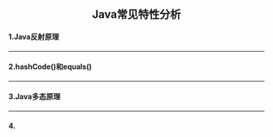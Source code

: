 <h2 align="center">Java常见特性分析</h2>

#### 1.Java反射原理

---

#### 2.hashCode()和equals()

---

#### 3.Java多态原理

---

#### 4.

